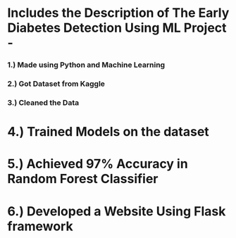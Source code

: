 # Includes the Description of The Early Diabetes Detection Using ML Project -  ###
### 1.) Made using Python and Machine Learning
### 2.) Got Dataset from Kaggle
### 3.) Cleaned the Data
# 4.) Trained Models on the dataset
# 5.) Achieved 97% Accuracy in Random Forest Classifier
# 6.) Developed a Website Using Flask framework
